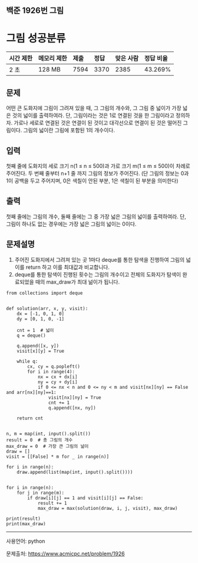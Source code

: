 ## 백준 1926번 그림

# 그림 성공분류

| 시간 제한 | 메모리 제한 | 제출 | 정답 | 맞은 사람 | 정답 비율 |
| :-------- | :---------- | :--- | :--- | :-------- | :-------- |
| 2 초      | 128 MB      | 7594 | 3370 | 2385      | 43.269%   |

## 문제

어떤 큰 도화지에 그림이 그려져 있을 때, 그 그림의 개수와, 그 그림 중 넓이가 가장 넓은 것의 넓이를 출력하여라. 단, 그림이라는 것은 1로 연결된 것을 한 그림이라고 정의하자. 가로나 세로로 연결된 것은 연결이 된 것이고 대각선으로 연결이 된 것은 떨어진 그림이다. 그림의 넓이란 그림에 포함된 1의 개수이다.

## 입력

첫째 줄에 도화지의 세로 크기 n(1 ≤ n ≤ 500)과 가로 크기 m(1 ≤ m ≤ 500)이 차례로 주어진다. 두 번째 줄부터 n+1 줄 까지 그림의 정보가 주어진다. (단 그림의 정보는 0과 1이 공백을 두고 주어지며, 0은 색칠이 안된 부분, 1은 색칠이 된 부분을 의미한다)

## 출력

첫째 줄에는 그림의 개수, 둘째 줄에는 그 중 가장 넓은 그림의 넓이를 출력하여라. 단, 그림이 하나도 없는 경우에는 가장 넓은 그림의 넓이는 0이다.



## 문제설명

1. 주어진 도화지에서 그려져 있는 곳 1마다 deque를 통한 탐색을 진행하여 그림의 넓이를 return 하고 이를 최대값과 비교합니다.
2. deque를 통한 탐색이 진행된 횟수는 그림의 개수이고 전체의 도화지가 탐색이 완료되었을 때의 max_draw가 최대 넒이가 됩니다.

```
from collections import deque


def solution(arr, x, y, visit):
    dx = [-1, 0, 1, 0]
    dy = [0, 1, 0, -1]

    cnt = 1  # 넓이
    q = deque()

    q.append([x, y])
    visit[x][y] = True

    while q:
        cx, cy = q.popleft()
        for i in range(4):
            nx = cx + dx[i]
            ny = cy + dy[i]
            if 0 <= nx < n and 0 <= ny < m and visit[nx][ny] == False and arr[nx][ny]==1:
                visit[nx][ny] = True
                cnt += 1
                q.append([nx, ny])

    return cnt


n, m = map(int, input().split())
result = 0  # 총 그림의 개수
max_draw = 0  # 가장 큰 그림의 넒이
draw = []
visit = [[False] * m for _ in range(n)]

for i in range(n):
    draw.append(list(map(int, input().split())))


for i in range(n):
    for j in range(m):
        if draw[i][j] == 1 and visit[i][j] == False:
            result += 1
            max_draw = max(solution(draw, i, j, visit), max_draw)

print(result)
print(max_draw)
```

___

사용언어: python

문제출처: https://www.acmicpc.net/problem/1926